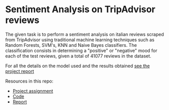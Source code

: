 #  Sentiment Analysis on TripAdvisor reviews

The given task is to perform a sentiment analysis on italian reviews scraped from TripAdvisor using traditional machine learning techniques such as Random Forests, SVM's, KNN and Naive Bayes classifiers. The classification consists in determining a "positive" or "negative" mood for each of the test reviews, given a total of 41077 reviews in the dataset.

For all the details on the model used and the results obtained [see the project report](https://github.com/gabrieletiboni/Sentiment-Analysis-on-TripAdvisor-reviews/blob/master/Report.pdf)

Resources in this repo:

- [Project assignment]()
- [Code](https://github.com/gabrieletiboni/Sentiment-Analysis-on-TripAdvisor-reviews/blob/master/CODE/solution.py)
- [Report](https://github.com/gabrieletiboni/Sentiment-Analysis-on-TripAdvisor-reviews/blob/master/Report.pdf)
